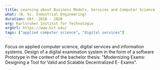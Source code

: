 ```yaml
---
title: Learning about Business Models, Services and Computer Science 
what: (B. Sc. Industrial Engineering)
duration: Okt. 2016 - 2020 
org: Karlsruher Institut for Technologie
orgUrl: https://www.kit.edu/
tags: ["applied computer science", "digital services"]
---
```


Focus on applied computer science, digital services and information systems. Design of a digital examination system in the form of a software Prototype in the context of the bachelor thesis: "Modernizing Exams: Designing a Tool for Valid and Scalable Decentralized E- Exams".